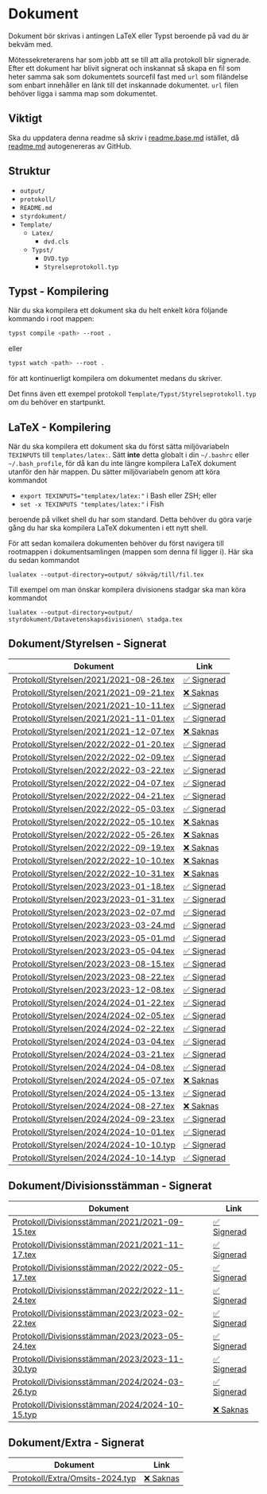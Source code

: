 # Dokument

Dokument bör skrivas i antingen LaTeX eller Typst beroende på vad du är bekväm med.

Mötessekreterarens har som jobb att se till att alla protokoll blir 
signerade. Efter ett dokument har blivit signerat och inskannat så skapa en fil som
heter samma sak som dokumentets sourcefil fast med `url` som filändelse som enbart 
innehåller en länk till det inskannade dokumentet. `url` filen behöver ligga i samma 
map som dokumentet.  

## Viktigt
Ska du uppdatera denna readme så skriv i [readme.base.md](readme.base.md) istället, då [readme.md](readme.md) autogenereras av GitHub.

## Struktur

- `output/`
- `protokoll/`
- `README.md`
- `styrdokument/`
- `Template/`
	- `Latex/`
		- `dvd.cls`
  - `Typst/`
      - `DVD.typ`
      - `Styrelseprotokoll.typ`

## Typst - Kompilering
När du ska kompilera ett dokument ska du helt enkelt köra följande kommando i root mappen:
```bash
typst compile <path> --root .
```
eller
```bash
typst watch <path> --root .
```
för att kontinuerligt kompilera om dokumentet medans du skriver.

Det finns även ett exempel protokoll `Template/Typst/Styrelseprotokoll.typ`
om du behöver en startpunkt.

## LaTeX - Kompilering

När du ska kompilera ett dokument ska du först sätta miljövariabeln `TEXINPUTS` till `templates/latex:`.
Sätt **inte** detta globalt i din `~/.bashrc` eller `~/.bash_profile`, för då kan du inte längre kompilera LaTeX dokument utanför den här mappen.
Du sätter miljövariabeln genom att köra kommandot

- `export TEXINPUTS="templatex/latex:"` i Bash eller ZSH; eller
- `set -x TEXINPUTS "templates/latex:"` i Fish

beroende på vilket shell du har som standard.
Detta behöver du göra varje gång du har ska kompilera LaTeX dokumenten i ett nytt shell.

För att sedan komailera dokumenten behöver du först navigera till rootmappen i dokumentsamlingen (mappen som denna fil ligger i).
Här ska du sedan kommandot

```
lualatex --output-directory=output/ sökväg/till/fil.tex
```

Till exempel om man önskar kompilera divisionens stadgar ska man köra kommandot

```
lualatex --output-directory=output/ styrdokument/Datavetenskapsdivisionen\ stadga.tex
```

## Dokument/Styrelsen - Signerat
| Dokument | Link |
| -------- | ---- |
| [Protokoll/Styrelsen/2021/2021-08-26.tex](Protokoll/Styrelsen/2021/2021-08-26.tex) | [✅ Signerad](https://drive.google.com/file/d/1A7nZgBy-L3fIQ0N2jB3rKqWn5iFAhXR5/view?usp=sharing) |
| [Protokoll/Styrelsen/2021/2021-09-21.tex](Protokoll/Styrelsen/2021/2021-09-21.tex) | [❌ Saknas](mailto:styrelsen@dvet.se?subject=Dokument%20som%20saknas&body=Signerade%20PDF%20filen%20för%20Protokoll/Styrelsen/2021/2021-09-21.tex%20saknas!) |
| [Protokoll/Styrelsen/2021/2021-10-11.tex](Protokoll/Styrelsen/2021/2021-10-11.tex) | [✅ Signerad](https://drive.google.com/file/d/10YmuNRNd0uhyuMXcq0U7O551ShJdlcdx/view?usp=sharing) |
| [Protokoll/Styrelsen/2021/2021-11-01.tex](Protokoll/Styrelsen/2021/2021-11-01.tex) | [✅ Signerad](https://drive.google.com/file/d/1AYhMGyb0fXBWz_MnIAxUODDksvNGqzKA/view?usp=sharing) |
| [Protokoll/Styrelsen/2021/2021-12-07.tex](Protokoll/Styrelsen/2021/2021-12-07.tex) | [❌ Saknas](mailto:styrelsen@dvet.se?subject=Dokument%20som%20saknas&body=Signerade%20PDF%20filen%20för%20Protokoll/Styrelsen/2021/2021-12-07.tex%20saknas!) |
| [Protokoll/Styrelsen/2022/2022-01-20.tex](Protokoll/Styrelsen/2022/2022-01-20.tex) | [✅ Signerad](https://drive.google.com/file/d/1cgAxCbsBhx4Wd4HQHB46P6hAQYoXFyw2/view?usp=sharing) |
| [Protokoll/Styrelsen/2022/2022-02-09.tex](Protokoll/Styrelsen/2022/2022-02-09.tex) | [✅ Signerad](https://drive.google.com/file/d/1bNzcw_VZYcHF6YP0T52fsH0wNRzlV59d/view?usp=sharing) |
| [Protokoll/Styrelsen/2022/2022-03-22.tex](Protokoll/Styrelsen/2022/2022-03-22.tex) | [✅ Signerad](https://drive.google.com/file/d/1A1PU5a5LoSPMcTvgpaeaVDGPnX1wYCML/view?usp=sharing) |
| [Protokoll/Styrelsen/2022/2022-04-07.tex](Protokoll/Styrelsen/2022/2022-04-07.tex) | [✅ Signerad](https://drive.google.com/file/d/16-gesXHdojSDnW1PGLCWPpIHlVZgahaW/view?usp=sharing) |
| [Protokoll/Styrelsen/2022/2022-04-21.tex](Protokoll/Styrelsen/2022/2022-04-21.tex) | [✅ Signerad](https://drive.google.com/file/d/1MXzLxjojXLFH-tETNcraA_cKFbVVguvB/view?usp=sharing) |
| [Protokoll/Styrelsen/2022/2022-05-03.tex](Protokoll/Styrelsen/2022/2022-05-03.tex) | [✅ Signerad](https://drive.google.com/file/d/1jxrPO_jqSq3MUDxPgqUUByyIdpcJC_Jf/view?usp=sharing) |
| [Protokoll/Styrelsen/2022/2022-05-10.tex](Protokoll/Styrelsen/2022/2022-05-10.tex) | [❌ Saknas](mailto:styrelsen@dvet.se?subject=Dokument%20som%20saknas&body=Signerade%20PDF%20filen%20för%20Protokoll/Styrelsen/2022/2022-05-10.tex%20saknas!) |
| [Protokoll/Styrelsen/2022/2022-05-26.tex](Protokoll/Styrelsen/2022/2022-05-26.tex) | [❌ Saknas](mailto:styrelsen@dvet.se?subject=Dokument%20som%20saknas&body=Signerade%20PDF%20filen%20för%20Protokoll/Styrelsen/2022/2022-05-26.tex%20saknas!) |
| [Protokoll/Styrelsen/2022/2022-09-19.tex](Protokoll/Styrelsen/2022/2022-09-19.tex) | [❌ Saknas](mailto:styrelsen@dvet.se?subject=Dokument%20som%20saknas&body=Signerade%20PDF%20filen%20för%20Protokoll/Styrelsen/2022/2022-09-19.tex%20saknas!) |
| [Protokoll/Styrelsen/2022/2022-10-10.tex](Protokoll/Styrelsen/2022/2022-10-10.tex) | [❌ Saknas](mailto:styrelsen@dvet.se?subject=Dokument%20som%20saknas&body=Signerade%20PDF%20filen%20för%20Protokoll/Styrelsen/2022/2022-10-10.tex%20saknas!) |
| [Protokoll/Styrelsen/2022/2022-10-31.tex](Protokoll/Styrelsen/2022/2022-10-31.tex) | [❌ Saknas](mailto:styrelsen@dvet.se?subject=Dokument%20som%20saknas&body=Signerade%20PDF%20filen%20för%20Protokoll/Styrelsen/2022/2022-10-31.tex%20saknas!) |
| [Protokoll/Styrelsen/2023/2023-01-18.tex](Protokoll/Styrelsen/2023/2023-01-18.tex) | [✅ Signerad](https://drive.google.com/file/d/19r_FR1iSI3AoS6dTBxetaqUR5zNhJP5z/view?usp=drive_link) |
| [Protokoll/Styrelsen/2023/2023-01-31.tex](Protokoll/Styrelsen/2023/2023-01-31.tex) | [✅ Signerad](https://drive.google.com/file/d/1tdNjrw4Y4-zrGNuNK7WmKf2f1b0l5xHE/view?usp=drive_link) |
| [Protokoll/Styrelsen/2023/2023-02-07.md](Protokoll/Styrelsen/2023/2023-02-07.md) | [✅ Signerad](https://drive.google.com/file/d/1EBJbnG_jhZQT8vH--rQdoEY4Oz-vXr-K/view?usp=drive_link) |
| [Protokoll/Styrelsen/2023/2023-03-24.md](Protokoll/Styrelsen/2023/2023-03-24.md) | [✅ Signerad](https://drive.google.com/file/d/1ImElcJC2Js0wrHF0uSNsa1kZNn8DdBSO/view?usp=drive_link) |
| [Protokoll/Styrelsen/2023/2023-05-01.md](Protokoll/Styrelsen/2023/2023-05-01.md) | [✅ Signerad](https://drive.google.com/file/d/1Fs6AJJl1cgo-nITWJMhT0YiaUS-kETV3/view?usp=sharing) |
| [Protokoll/Styrelsen/2023/2023-05-04.tex](Protokoll/Styrelsen/2023/2023-05-04.tex) | [✅ Signerad](https://drive.google.com/file/d/1vpNVas6p4FnxJk_TUK4buPQGklb7P1BL/view?usp=sharing) |
| [Protokoll/Styrelsen/2023/2023-08-15.tex](Protokoll/Styrelsen/2023/2023-08-15.tex) | [✅ Signerad](https://drive.google.com/file/d/16e_7VderhTt6Tu126Y7pncODNw49gulI/view?usp=drive_link) |
| [Protokoll/Styrelsen/2023/2023-08-22.tex](Protokoll/Styrelsen/2023/2023-08-22.tex) | [✅ Signerad](https://drive.google.com/file/d/1h8Onvv3ADfNT2IpR1qhqGMdCNePFBwZR/view?usp=drive_link) |
| [Protokoll/Styrelsen/2023/2023-12-08.tex](Protokoll/Styrelsen/2023/2023-12-08.tex) | [✅ Signerad](https://drive.google.com/file/d/1QE9pFGp48QIyj89dCQZWMWicyKjSEyMl/view?usp=drive_link) |
| [Protokoll/Styrelsen/2024/2024-01-22.tex](Protokoll/Styrelsen/2024/2024-01-22.tex) | [✅ Signerad](https://drive.google.com/file/d/1QBouJcVdK3M6h7sOdCWaAVKgHYzD9HK7/view?usp=drive_link) |
| [Protokoll/Styrelsen/2024/2024-02-05.tex](Protokoll/Styrelsen/2024/2024-02-05.tex) | [✅ Signerad](https://drive.google.com/file/d/11RiG-rupkxBrUpmyWLYVClknF8LAj3HM/view?usp=drive_link) |
| [Protokoll/Styrelsen/2024/2024-02-22.tex](Protokoll/Styrelsen/2024/2024-02-22.tex) | [✅ Signerad](https://drive.google.com/file/d/1pXmiIcI_kgpoPKkXdd_7WLNyZ37x3d_m/view?usp=drive_link) |
| [Protokoll/Styrelsen/2024/2024-03-04.tex](Protokoll/Styrelsen/2024/2024-03-04.tex) | [✅ Signerad](https://drive.google.com/file/d/16CCylT6jyp9Qg83U55WoitpBmchp7uQa/view?usp=drive_link) |
| [Protokoll/Styrelsen/2024/2024-03-21.tex](Protokoll/Styrelsen/2024/2024-03-21.tex) | [✅ Signerad](https://drive.google.com/file/d/1gGO63WqVW92Yl6mBsNI34ftFQ7jn5VZG/view?usp=sharing) |
| [Protokoll/Styrelsen/2024/2024-04-08.tex](Protokoll/Styrelsen/2024/2024-04-08.tex) | [✅ Signerad](https://drive.google.com/file/d/1wCPhpIjWBM8M6Vm9tEEO_dMai4-dgAVy/view?usp=drive_link) |
| [Protokoll/Styrelsen/2024/2024-05-07.tex](Protokoll/Styrelsen/2024/2024-05-07.tex) | [❌ Saknas](mailto:styrelsen@dvet.se?subject=Dokument%20som%20saknas&body=Signerade%20PDF%20filen%20för%20Protokoll/Styrelsen/2024/2024-05-07.tex%20saknas!) |
| [Protokoll/Styrelsen/2024/2024-05-13.tex](Protokoll/Styrelsen/2024/2024-05-13.tex) | [✅ Signerad](https://drive.google.com/file/d/1piHIAHDZ3K4WJWqNb5YmwVkaGup8yYmj/view?usp=drive_link) |
| [Protokoll/Styrelsen/2024/2024-08-27.tex](Protokoll/Styrelsen/2024/2024-08-27.tex) | [❌ Saknas](mailto:styrelsen@dvet.se?subject=Dokument%20som%20saknas&body=Signerade%20PDF%20filen%20för%20Protokoll/Styrelsen/2024/2024-08-27.tex%20saknas!) |
| [Protokoll/Styrelsen/2024/2024-09-23.tex](Protokoll/Styrelsen/2024/2024-09-23.tex) | [✅ Signerad](https://drive.google.com/file/d/1O-iy8BwYJwAAH-o1WnVw5AefczF8v40L/view?usp=sharing) |
| [Protokoll/Styrelsen/2024/2024-10-01.tex](Protokoll/Styrelsen/2024/2024-10-01.tex) | [✅ Signerad](https://drive.google.com/file/d/15S_5RE_B5LcZze7Yq4axRNot9I8P6wGW/view?usp=sharing) |
| [Protokoll/Styrelsen/2024/2024-10-10.typ](Protokoll/Styrelsen/2024/2024-10-10.typ) | [✅ Signerad](https://drive.google.com/file/d/1OJu5okO-4Mj9Kw3Eho2iQpUoFHVlo52X/view) |
| [Protokoll/Styrelsen/2024/2024-10-14.typ](Protokoll/Styrelsen/2024/2024-10-14.typ) | [✅ Signerad](https://drive.google.com/file/d/1nuOxsAjEMGihW3gKKRw89N0_HkPSmjGq/view?usp=sharing) |
## Dokument/Divisionsstämman - Signerat
| Dokument | Link |
| -------- | ---- |
| [Protokoll/Divisionsstämman/2021/2021-09-15.tex](Protokoll/Divisionsstämman/2021/2021-09-15.tex) | [✅ Signerad](https://drive.google.com/file/d/1CuqMqreCEOp3pPlRbs5wwuwHr03zzS_T/view?usp=sharing) |
| [Protokoll/Divisionsstämman/2021/2021-11-17.tex](Protokoll/Divisionsstämman/2021/2021-11-17.tex) | [✅ Signerad](https://drive.google.com/file/d/1RmOu0MXhgkIMRD1TYJOEsSanAxbxVaqF/view?usp=sharing) |
| [Protokoll/Divisionsstämman/2022/2022-05-17.tex](Protokoll/Divisionsstämman/2022/2022-05-17.tex) | [✅ Signerad](https://drive.google.com/file/d/14nqkpHD28gYoApbO3KkuUrsfGbh5ZmDx/view?usp=sharing) |
| [Protokoll/Divisionsstämman/2022/2022-11-24.tex](Protokoll/Divisionsstämman/2022/2022-11-24.tex) | [✅ Signerad](https://drive.google.com/file/d/1DpC0yKtMlCwSH16aKG3PqEnTx8sjbRG5/view?usp=sharing) |
| [Protokoll/Divisionsstämman/2023/2023-02-22.tex](Protokoll/Divisionsstämman/2023/2023-02-22.tex) | [✅ Signerad](https://drive.google.com/file/d/1Q8ec64EngU795dN4C_nuwOQM3QZJWmtO/view?usp=sharing) |
| [Protokoll/Divisionsstämman/2023/2023-05-24.tex](Protokoll/Divisionsstämman/2023/2023-05-24.tex) | [✅ Signerad](https://drive.google.com/file/d/1m6wXRTKNv299VkRs0z9dRvHZtZA5pI4V/view?usp=sharing) |
| [Protokoll/Divisionsstämman/2023/2023-11-30.typ](Protokoll/Divisionsstämman/2023/2023-11-30.typ) | [✅ Signerad](https://drive.google.com/file/d/1kfYLz2-A_0vy80zwuJhI1R18w2z8VPHI/view?usp=sharing) |
| [Protokoll/Divisionsstämman/2024/2024-03-26.typ](Protokoll/Divisionsstämman/2024/2024-03-26.typ) | [✅ Signerad](https://drive.google.com/file/d/1-pgjaJakN5YZOsNgHwIlRyXQIM5f9ni_/view?usp=sharing) |
| [Protokoll/Divisionsstämman/2024/2024-10-15.typ](Protokoll/Divisionsstämman/2024/2024-10-15.typ) | [❌ Saknas](mailto:styrelsen@dvet.se?subject=Dokument%20som%20saknas&body=Signerade%20PDF%20filen%20för%20Protokoll/Divisionsstämman/2024/2024-10-15.typ%20saknas!) |
## Dokument/Extra - Signerat
| Dokument | Link |
| -------- | ---- |
| [Protokoll/Extra/Omsits-2024.typ](Protokoll/Extra/Omsits-2024.typ) | [❌ Saknas](mailto:styrelsen@dvet.se?subject=Dokument%20som%20saknas&body=Signerade%20PDF%20filen%20för%20Protokoll/Extra/Omsits-2024.typ%20saknas!) |
